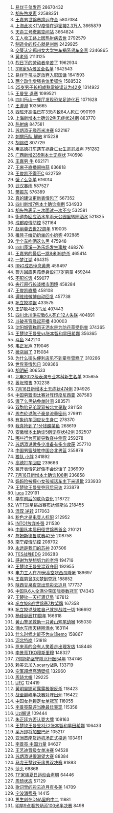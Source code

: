 1. [易烊千玺发声](https://s.weibo.com//weibo?q=%23%E6%98%93%E7%83%8A%E5%8D%83%E7%8E%BA%E5%8F%91%E5%A3%B0%23&Refer=top) 28670432
2. [胡先煦发声](https://s.weibo.com//weibo?q=%23%E8%83%A1%E5%85%88%E7%85%A6%E5%8F%91%E5%A3%B0%23&Refer=top) 22588351
3. [王嘉男世锦赛跳远夺金](https://s.weibo.com//weibo?q=%23%E7%8E%8B%E5%98%89%E7%94%B7%E4%B8%96%E9%94%A6%E8%B5%9B%E8%B7%B3%E8%BF%9C%E5%A4%BA%E9%87%91%23&Refer=top) 5807084
4. [上海此次KTV疫情在沪密接2.3万人](https://s.weibo.com//weibo?q=%23%E4%B8%8A%E6%B5%B7%E6%AD%A4%E6%AC%A1KTV%E7%96%AB%E6%83%85%E5%9C%A8%E6%B2%AA%E5%AF%86%E6%8E%A52.3%E4%B8%87%E4%BA%BA%23&Refer=top) 3665879
5. [天舟三号撤离空间站](https://s.weibo.com//weibo?q=%23%E5%A4%A9%E8%88%9F%E4%B8%89%E5%8F%B7%E6%92%A4%E7%A6%BB%E7%A9%BA%E9%97%B4%E7%AB%99%23&Refer=top) 3664824
6. [工人收工路上因热射病去世](https://s.weibo.com//weibo?q=%23%E5%B7%A5%E4%BA%BA%E6%94%B6%E5%B7%A5%E8%B7%AF%E4%B8%8A%E5%9B%A0%E7%83%AD%E5%B0%84%E7%97%85%E5%8E%BB%E4%B8%96%23&Refer=top) 2792579
7. [制造业的核心就是创新](https://s.weibo.com//weibo?q=%23%E5%88%B6%E9%80%A0%E4%B8%9A%E7%9A%84%E6%A0%B8%E5%BF%83%E5%B0%B1%E6%98%AF%E5%88%9B%E6%96%B0%23&Refer=top) 2429925
8. [交警认定郑州女大学生车祸系货车全责](https://s.weibo.com//weibo?q=%23%E4%BA%A4%E8%AD%A6%E8%AE%A4%E5%AE%9A%E9%83%91%E5%B7%9E%E5%A5%B3%E5%A4%A7%E5%AD%A6%E7%94%9F%E8%BD%A6%E7%A5%B8%E7%B3%BB%E8%B4%A7%E8%BD%A6%E5%85%A8%E8%B4%A3%23&Refer=top) 2346865
9. [黄老师](https://s.weibo.com//weibo?q=%E9%BB%84%E8%80%81%E5%B8%88&Refer=top) 2113125
10. [烈日下的劳动者辛苦了](https://s.weibo.com//weibo?q=%23%E7%83%88%E6%97%A5%E4%B8%8B%E7%9A%84%E5%8A%B3%E5%8A%A8%E8%80%85%E8%BE%9B%E8%8B%A6%E4%BA%86%23&Refer=top) 1962934
11. [318家5A景区全名单](https://s.weibo.com//weibo?q=%23318%E5%AE%B65A%E6%99%AF%E5%8C%BA%E5%85%A8%E5%90%8D%E5%8D%95%23&Refer=top) 1642543
12. [易烊千玺决定放弃⼊职国话](https://s.weibo.com//weibo?q=%23%E6%98%93%E7%83%8A%E5%8D%83%E7%8E%BA%E5%86%B3%E5%AE%9A%E6%94%BE%E5%BC%83%E2%BC%8A%E8%81%8C%E5%9B%BD%E8%AF%9D%23&Refer=top) 1641593
13. [两个动作增强身体柔韧性](https://s.weibo.com//weibo?q=%23%E4%B8%A4%E4%B8%AA%E5%8A%A8%E4%BD%9C%E5%A2%9E%E5%BC%BA%E8%BA%AB%E4%BD%93%E6%9F%94%E9%9F%A7%E6%80%A7%23&Refer=top) 1588532
14. [25岁男子长相成熟常被误认为42岁](https://s.weibo.com//weibo?q=%2325%E5%B2%81%E7%94%B7%E5%AD%90%E9%95%BF%E7%9B%B8%E6%88%90%E7%86%9F%E5%B8%B8%E8%A2%AB%E8%AF%AF%E8%AE%A4%E4%B8%BA42%E5%B2%81%23&Refer=top) 1314922
15. [王曼昱 退赛](https://s.weibo.com//weibo?q=%E7%8E%8B%E6%9B%BC%E6%98%B1%20%E9%80%80%E8%B5%9B&Refer=top) 1099521
16. [四川乐山一餐厅发现恐龙足迹化石](https://s.weibo.com//weibo?q=%23%E5%9B%9B%E5%B7%9D%E4%B9%90%E5%B1%B1%E4%B8%80%E9%A4%90%E5%8E%85%E5%8F%91%E7%8E%B0%E6%81%90%E9%BE%99%E8%B6%B3%E8%BF%B9%E5%8C%96%E7%9F%B3%23&Refer=top) 1071628
17. [王澄澄](https://s.weibo.com//weibo?q=%E7%8E%8B%E6%BE%84%E6%BE%84&Refer=top) 1035665
18. [西班牙高温已在3天内致84人死亡](https://s.weibo.com//weibo?q=%23%E8%A5%BF%E7%8F%AD%E7%89%99%E9%AB%98%E6%B8%A9%E5%B7%B2%E5%9C%A83%E5%A4%A9%E5%86%85%E8%87%B484%E4%BA%BA%E6%AD%BB%E4%BA%A1%23&Refer=top) 990199
19. [上海新增本土确诊2例无症状24例](https://s.weibo.com//weibo?q=%23%E4%B8%8A%E6%B5%B7%E6%96%B0%E5%A2%9E%E6%9C%AC%E5%9C%9F%E7%A1%AE%E8%AF%8A2%E4%BE%8B%E6%97%A0%E7%97%87%E7%8A%B624%E4%BE%8B%23&Refer=top) 883770
20. [热射病](https://s.weibo.com//weibo?q=%23%E7%83%AD%E5%B0%84%E7%97%85%23&Refer=top) 847581
21. [苏炳添无缘百米决赛](https://s.weibo.com//weibo?q=%23%E8%8B%8F%E7%82%B3%E6%B7%BB%E6%97%A0%E7%BC%98%E7%99%BE%E7%B1%B3%E5%86%B3%E8%B5%9B%23&Refer=top) 822167
22. [刺猬乐队 解散](https://s.weibo.com//weibo?q=%E5%88%BA%E7%8C%AC%E4%B9%90%E9%98%9F%20%E8%A7%A3%E6%95%A3&Refer=top) 815238
23. [胡锡进](https://s.weibo.com//weibo?q=%E8%83%A1%E9%94%A1%E8%BF%9B&Refer=top) 807729
24. [用高德打车遇车祸身亡女生哥哥发声](https://s.weibo.com//weibo?q=%23%E7%94%A8%E9%AB%98%E5%BE%B7%E6%89%93%E8%BD%A6%E9%81%87%E8%BD%A6%E7%A5%B8%E8%BA%AB%E4%BA%A1%E5%A5%B3%E7%94%9F%E5%93%A5%E5%93%A5%E5%8F%91%E5%A3%B0%23&Refer=top) 751282
25. [广西新增235例本土无症状](https://s.weibo.com//weibo?q=%23%E5%B9%BF%E8%A5%BF%E6%96%B0%E5%A2%9E235%E4%BE%8B%E6%9C%AC%E5%9C%9F%E6%97%A0%E7%97%87%E7%8A%B6%23&Refer=top) 740598
26. [王嘉男 牛](https://s.weibo.com//weibo?q=%E7%8E%8B%E5%98%89%E7%94%B7%20%E7%89%9B&Refer=top) 662171
27. [王麻子直播间拍蒜](https://s.weibo.com//weibo?q=%23%E7%8E%8B%E9%BA%BB%E5%AD%90%E7%9B%B4%E6%92%AD%E9%97%B4%E6%8B%8D%E8%92%9C%23&Refer=top) 636818
28. [王俊凯不得不C](https://s.weibo.com//weibo?q=%23%E7%8E%8B%E4%BF%8A%E5%87%AF%E4%B8%8D%E5%BE%97%E4%B8%8DC%23&Refer=top) 622759
29. [饿了么免单](https://s.weibo.com//weibo?q=%23%E9%A5%BF%E4%BA%86%E4%B9%88%E5%85%8D%E5%8D%95%23&Refer=top) 616014
30. [武汉暴雨](https://s.weibo.com//weibo?q=%23%E6%AD%A6%E6%B1%89%E6%9A%B4%E9%9B%A8%23&Refer=top) 587527
31. [樊振东](https://s.weibo.com//weibo?q=%E6%A8%8A%E6%8C%AF%E4%B8%9C&Refer=top) 576389
32. [真的建议更新表情包了](https://s.weibo.com//weibo?q=%23%E7%9C%9F%E7%9A%84%E5%BB%BA%E8%AE%AE%E6%9B%B4%E6%96%B0%E8%A1%A8%E6%83%85%E5%8C%85%E4%BA%86%23&Refer=top) 567352
33. [四川新增7例本土确诊病例](https://s.weibo.com//weibo?q=%23%E5%9B%9B%E5%B7%9D%E6%96%B0%E5%A2%9E7%E4%BE%8B%E6%9C%AC%E5%9C%9F%E7%A1%AE%E8%AF%8A%E7%97%85%E4%BE%8B%23&Refer=top) 534933
34. [胡先煦表示三次面试一次不少](https://s.weibo.com//weibo?q=%23%E8%83%A1%E5%85%88%E7%85%A6%E8%A1%A8%E7%A4%BA%E4%B8%89%E6%AC%A1%E9%9D%A2%E8%AF%95%E4%B8%80%E6%AC%A1%E4%B8%8D%E5%B0%91%23&Refer=top) 532581
35. [街道办回应洒水车雨天公园里转圈洒水](https://s.weibo.com//weibo?q=%23%E8%A1%97%E9%81%93%E5%8A%9E%E5%9B%9E%E5%BA%94%E6%B4%92%E6%B0%B4%E8%BD%A6%E9%9B%A8%E5%A4%A9%E5%85%AC%E5%9B%AD%E9%87%8C%E8%BD%AC%E5%9C%88%E6%B4%92%E6%B0%B4%23&Refer=top) 521825
36. [成都疫情防控](https://s.weibo.com//weibo?q=%E6%88%90%E9%83%BD%E7%96%AB%E6%83%85%E9%98%B2%E6%8E%A7&Refer=top) 521164
37. [赵丽蓉去世22周年](https://s.weibo.com//weibo?q=%23%E8%B5%B5%E4%B8%BD%E8%93%89%E5%8E%BB%E4%B8%9622%E5%91%A8%E5%B9%B4%23&Refer=top) 519005
38. [推凳子给奶奶坐的小奶狗](https://s.weibo.com//weibo?q=%23%E6%8E%A8%E5%87%B3%E5%AD%90%E7%BB%99%E5%A5%B6%E5%A5%B6%E5%9D%90%E7%9A%84%E5%B0%8F%E5%A5%B6%E7%8B%97%23&Refer=top) 492885
39. [学个车咋晒这么黑](https://s.weibo.com//weibo?q=%23%E5%AD%A6%E4%B8%AA%E8%BD%A6%E5%92%8B%E6%99%92%E8%BF%99%E4%B9%88%E9%BB%91%23&Refer=top) 475948
40. [四川蓬溪一游乐场发生事故](https://s.weibo.com//weibo?q=%23%E5%9B%9B%E5%B7%9D%E8%93%AC%E6%BA%AA%E4%B8%80%E6%B8%B8%E4%B9%90%E5%9C%BA%E5%8F%91%E7%94%9F%E4%BA%8B%E6%95%85%23&Refer=top) 468276
41. [王嘉男的最后一跳8米36绝杀](https://s.weibo.com//weibo?q=%23%E7%8E%8B%E5%98%89%E7%94%B7%E7%9A%84%E6%9C%80%E5%90%8E%E4%B8%80%E8%B7%B38%E7%B1%B336%E7%BB%9D%E6%9D%80%23&Refer=top) 465414
42. [一梦江湖](https://s.weibo.com//weibo?q=%23%E4%B8%80%E6%A2%A6%E6%B1%9F%E6%B9%96%23&Refer=top) 464315
43. [RNG成员悼念黄菁](https://s.weibo.com//weibo?q=%23RNG%E6%88%90%E5%91%98%E6%82%BC%E5%BF%B5%E9%BB%84%E8%8F%81%23&Refer=top) 459497
44. [警方回应男孩赤身殴打7岁男童](https://s.weibo.com//weibo?q=%23%E8%AD%A6%E6%96%B9%E5%9B%9E%E5%BA%94%E7%94%B7%E5%AD%A9%E8%B5%A4%E8%BA%AB%E6%AE%B4%E6%89%937%E5%B2%81%E7%94%B7%E7%AB%A5%23&Refer=top) 459244
45. [不配吃饭](https://s.weibo.com//weibo?q=%23%E4%B8%8D%E9%85%8D%E5%90%83%E9%A5%AD%23&Refer=top) 459077
46. [央行原行长谈楼市困境](https://s.weibo.com//weibo?q=%23%E5%A4%AE%E8%A1%8C%E5%8E%9F%E8%A1%8C%E9%95%BF%E8%B0%88%E6%A5%BC%E5%B8%82%E5%9B%B0%E5%A2%83%23&Refer=top) 458284
47. [王俊凯直播](https://s.weibo.com//weibo?q=%23%E7%8E%8B%E4%BF%8A%E5%87%AF%E7%9B%B4%E6%92%AD%23&Refer=top) 458108
48. [谭维维微博自动回复](https://s.weibo.com//weibo?q=%23%E8%B0%AD%E7%BB%B4%E7%BB%B4%E5%BE%AE%E5%8D%9A%E8%87%AA%E5%8A%A8%E5%9B%9E%E5%A4%8D%23&Refer=top) 457738
49. [巩立姣摘银](https://s.weibo.com//weibo?q=%23%E5%B7%A9%E7%AB%8B%E5%A7%A3%E6%91%98%E9%93%B6%23&Refer=top) 433575
50. [王楚钦4比3马龙](https://s.weibo.com//weibo?q=%23%E7%8E%8B%E6%A5%9A%E9%92%A64%E6%AF%943%E9%A9%AC%E9%BE%99%23&Refer=top) 407443
51. [四川北川洪灾致6人死亡12人失联](https://s.weibo.com//weibo?q=%23%E5%9B%9B%E5%B7%9D%E5%8C%97%E5%B7%9D%E6%B4%AA%E7%81%BE%E8%87%B46%E4%BA%BA%E6%AD%BB%E4%BA%A112%E4%BA%BA%E5%A4%B1%E8%81%94%23&Refer=top) 404891
52. [斗破苍穹缘起开播](https://s.weibo.com//weibo?q=%23%E6%96%97%E7%A0%B4%E8%8B%8D%E7%A9%B9%E7%BC%98%E8%B5%B7%E5%BC%80%E6%92%AD%23&Refer=top) 400003
53. [沈阳城管称雨天洒水是为防花草受伤害](https://s.weibo.com//weibo?q=%23%E6%B2%88%E9%98%B3%E5%9F%8E%E7%AE%A1%E7%A7%B0%E9%9B%A8%E5%A4%A9%E6%B4%92%E6%B0%B4%E6%98%AF%E4%B8%BA%E9%98%B2%E8%8A%B1%E8%8D%89%E5%8F%97%E4%BC%A4%E5%AE%B3%23&Refer=top) 374365
54. [王楚钦王曼昱vs张本智和早田希娜](https://s.weibo.com//weibo?q=%23%E7%8E%8B%E6%A5%9A%E9%92%A6%E7%8E%8B%E6%9B%BC%E6%98%B1vs%E5%BC%A0%E6%9C%AC%E6%99%BA%E5%92%8C%E6%97%A9%E7%94%B0%E5%B8%8C%E5%A8%9C%23&Refer=top) 356365
55. [斗鱼](https://s.weibo.com//weibo?q=%E6%96%97%E9%B1%BC&Refer=top) 342210
56. [韦正发声](https://s.weibo.com//weibo?q=%E9%9F%A6%E6%AD%A3%E5%8F%91%E5%A3%B0&Refer=top) 319046
57. [微店崩了](https://s.weibo.com//weibo?q=%23%E5%BE%AE%E5%BA%97%E5%B4%A9%E4%BA%86%23&Refer=top) 315084
58. [为什么街头便利店见不到童年雪糕了](https://s.weibo.com//weibo?q=%23%E4%B8%BA%E4%BB%80%E4%B9%88%E8%A1%97%E5%A4%B4%E4%BE%BF%E5%88%A9%E5%BA%97%E8%A7%81%E4%B8%8D%E5%88%B0%E7%AB%A5%E5%B9%B4%E9%9B%AA%E7%B3%95%E4%BA%86%23&Refer=top) 310266
59. [世界表情包日](https://s.weibo.com//weibo?q=%23%E4%B8%96%E7%95%8C%E8%A1%A8%E6%83%85%E5%8C%85%E6%97%A5%23&Refer=top) 309366
60. [胡明轩](https://s.weibo.com//weibo?q=%E8%83%A1%E6%98%8E%E8%BD%A9&Refer=top) 306533
61. [北电2022级表演专业本科新生名单](https://s.weibo.com//weibo?q=%23%E5%8C%97%E7%94%B52022%E7%BA%A7%E8%A1%A8%E6%BC%94%E4%B8%93%E4%B8%9A%E6%9C%AC%E7%A7%91%E6%96%B0%E7%94%9F%E5%90%8D%E5%8D%95%23&Refer=top) 305655
62. [嚣张预售](https://s.weibo.com//weibo?q=%E5%9A%A3%E5%BC%A0%E9%A2%84%E5%94%AE&Refer=top) 302238
63. [7月16日新增本土无症状474例](https://s.weibo.com//weibo?q=%237%E6%9C%8816%E6%97%A5%E6%96%B0%E5%A2%9E%E6%9C%AC%E5%9C%9F%E6%97%A0%E7%97%87%E7%8A%B6474%E4%BE%8B%23&Refer=top) 294926
64. [中国男篮淘汰赛对阵印度尼西亚](https://s.weibo.com//weibo?q=%23%E4%B8%AD%E5%9B%BD%E7%94%B7%E7%AF%AE%E6%B7%98%E6%B1%B0%E8%B5%9B%E5%AF%B9%E9%98%B5%E5%8D%B0%E5%BA%A6%E5%B0%BC%E8%A5%BF%E4%BA%9A%23&Refer=top) 287583
65. [饿了么黑钻免单时间](https://s.weibo.com//weibo?q=%23%E9%A5%BF%E4%BA%86%E4%B9%88%E9%BB%91%E9%92%BB%E5%85%8D%E5%8D%95%E6%97%B6%E9%97%B4%23&Refer=top) 283571
66. [双胞胎兄弟双双被北大录取](https://s.weibo.com//weibo?q=%23%E5%8F%8C%E8%83%9E%E8%83%8E%E5%85%84%E5%BC%9F%E5%8F%8C%E5%8F%8C%E8%A2%AB%E5%8C%97%E5%A4%A7%E5%BD%95%E5%8F%96%23&Refer=top) 281158
67. [周杰伦说陈子豪是流量密码](https://s.weibo.com//weibo?q=%23%E5%91%A8%E6%9D%B0%E4%BC%A6%E8%AF%B4%E9%99%88%E5%AD%90%E8%B1%AA%E6%98%AF%E6%B5%81%E9%87%8F%E5%AF%86%E7%A0%81%23&Refer=top) 279911
68. [有象约车回应女生身亡](https://s.weibo.com//weibo?q=%23%E6%9C%89%E8%B1%A1%E7%BA%A6%E8%BD%A6%E5%9B%9E%E5%BA%94%E5%A5%B3%E7%94%9F%E8%BA%AB%E4%BA%A1%23&Refer=top) 278370
69. [我真抢到了1分钱酸菜鱼](https://s.weibo.com//weibo?q=%23%E6%88%91%E7%9C%9F%E6%8A%A2%E5%88%B0%E4%BA%861%E5%88%86%E9%92%B1%E9%85%B8%E8%8F%9C%E9%B1%BC%23&Refer=top) 268619
70. [安徽增本土确诊5例无症状42例](https://s.weibo.com//weibo?q=%23%E5%AE%89%E5%BE%BD%E5%A2%9E%E6%9C%AC%E5%9C%9F%E7%A1%AE%E8%AF%8A5%E4%BE%8B%E6%97%A0%E7%97%87%E7%8A%B642%E4%BE%8B%23&Refer=top) 262507
71. [哪些行为可能导致脊柱侧弯](https://s.weibo.com//weibo?q=%23%E5%93%AA%E4%BA%9B%E8%A1%8C%E4%B8%BA%E5%8F%AF%E8%83%BD%E5%AF%BC%E8%87%B4%E8%84%8A%E6%9F%B1%E4%BE%A7%E5%BC%AF%23&Refer=top) 259278
72. [苏炳添说做多少准备有多少收获](https://s.weibo.com//weibo?q=%23%E8%8B%8F%E7%82%B3%E6%B7%BB%E8%AF%B4%E5%81%9A%E5%A4%9A%E5%B0%91%E5%87%86%E5%A4%87%E6%9C%89%E5%A4%9A%E5%B0%91%E6%94%B6%E8%8E%B7%23&Refer=top) 257710
73. [中国男篮战胜中国台北男篮](https://s.weibo.com//weibo?q=%23%E4%B8%AD%E5%9B%BD%E7%94%B7%E7%AF%AE%E6%88%98%E8%83%9C%E4%B8%AD%E5%9B%BD%E5%8F%B0%E5%8C%97%E7%94%B7%E7%AF%AE%23&Refer=top) 255879
74. [狼队 小胖](https://s.weibo.com//weibo?q=%E7%8B%BC%E9%98%9F%20%E5%B0%8F%E8%83%96&Refer=top) 241892
75. [高德打车回应](https://s.weibo.com//weibo?q=%23%E9%AB%98%E5%BE%B7%E6%89%93%E8%BD%A6%E5%9B%9E%E5%BA%94%23&Refer=top) 239666
76. [离开表情包好像不会说话了](https://s.weibo.com//weibo?q=%23%E7%A6%BB%E5%BC%80%E8%A1%A8%E6%83%85%E5%8C%85%E5%A5%BD%E5%83%8F%E4%B8%8D%E4%BC%9A%E8%AF%B4%E8%AF%9D%E4%BA%86%23&Refer=top) 236909
77. [7月16日新增本土确诊106例](https://s.weibo.com//weibo?q=%237%E6%9C%8816%E6%97%A5%E6%96%B0%E5%A2%9E%E6%9C%AC%E5%9C%9F%E7%A1%AE%E8%AF%8A106%E4%BE%8B%23&Refer=top) 236858
78. [妈妈险被撞小女孩喊话车主下来道歉](https://s.weibo.com//weibo?q=%23%E5%A6%88%E5%A6%88%E9%99%A9%E8%A2%AB%E6%92%9E%E5%B0%8F%E5%A5%B3%E5%AD%A9%E5%96%8A%E8%AF%9D%E8%BD%A6%E4%B8%BB%E4%B8%8B%E6%9D%A5%E9%81%93%E6%AD%89%23&Refer=top) 233933
79. [王楚钦王曼昱夺冠后采访](https://s.weibo.com//weibo?q=%23%E7%8E%8B%E6%A5%9A%E9%92%A6%E7%8E%8B%E6%9B%BC%E6%98%B1%E5%A4%BA%E5%86%A0%E5%90%8E%E9%87%87%E8%AE%BF%23&Refer=top) 233879
80. [luca](https://s.weibo.com//weibo?q=luca&Refer=top) 229191
81. [学车前后的肤色变化](https://s.weibo.com//weibo?q=%23%E5%AD%A6%E8%BD%A6%E5%89%8D%E5%90%8E%E7%9A%84%E8%82%A4%E8%89%B2%E5%8F%98%E5%8C%96%23&Refer=top) 218722
82. [WTT球星挑战赛布达佩斯站](https://s.weibo.com//weibo?q=%23WTT%E7%90%83%E6%98%9F%E6%8C%91%E6%88%98%E8%B5%9B%E5%B8%83%E8%BE%BE%E4%BD%A9%E6%96%AF%E7%AB%99%23&Refer=top) 218455
83. [混双 逆转](https://s.weibo.com//weibo?q=%E6%B7%B7%E5%8F%8C%20%E9%80%86%E8%BD%AC&Refer=top) 217063
84. [粉色才是电竞人标配](https://s.weibo.com//weibo?q=%23%E7%B2%89%E8%89%B2%E6%89%8D%E6%98%AF%E7%94%B5%E7%AB%9E%E4%BA%BA%E6%A0%87%E9%85%8D%23&Refer=top) 212952
85. [INTO1放弃补强](https://s.weibo.com//weibo?q=%23INTO1%E6%94%BE%E5%BC%83%E8%A1%A5%E5%BC%BA%23&Refer=top) 211530
86. [中国队本届田径世锦赛首金](https://s.weibo.com//weibo?q=%23%E4%B8%AD%E5%9B%BD%E9%98%9F%E6%9C%AC%E5%B1%8A%E7%94%B0%E5%BE%84%E4%B8%96%E9%94%A6%E8%B5%9B%E9%A6%96%E9%87%91%23&Refer=top) 210121
87. [詹姆斯德鲁联赛42分](https://s.weibo.com//weibo?q=%23%E8%A9%B9%E5%A7%86%E6%96%AF%E5%BE%B7%E9%B2%81%E8%81%94%E8%B5%9B42%E5%88%86%23&Refer=top) 208758
88. [南宁疫情防控](https://s.weibo.com//weibo?q=%E5%8D%97%E5%AE%81%E7%96%AB%E6%83%85%E9%98%B2%E6%8E%A7&Refer=top) 208702
89. [永远是我们的苏神](https://s.weibo.com//weibo?q=%23%E6%B0%B8%E8%BF%9C%E6%98%AF%E6%88%91%E4%BB%AC%E7%9A%84%E8%8B%8F%E7%A5%9E%23&Refer=top) 207506
90. [TES战胜EDG](https://s.weibo.com//weibo?q=%23TES%E6%88%98%E8%83%9CEDG%23&Refer=top) 206283
91. [感谢为梦想努力的老将](https://s.weibo.com//weibo?q=%E6%84%9F%E8%B0%A2%E4%B8%BA%E6%A2%A6%E6%83%B3%E5%8A%AA%E5%8A%9B%E7%9A%84%E8%80%81%E5%B0%86&Refer=top) 194716
92. [王楚钦王曼昱混双夺冠](https://s.weibo.com//weibo?q=%23%E7%8E%8B%E6%A5%9A%E9%92%A6%E7%8E%8B%E6%9B%BC%E6%98%B1%E6%B7%B7%E5%8F%8C%E5%A4%BA%E5%86%A0%23&Refer=top) 192955
93. [电力工人在79米高空吃西瓜降暑](https://s.weibo.com//weibo?q=%23%E7%94%B5%E5%8A%9B%E5%B7%A5%E4%BA%BA%E5%9C%A879%E7%B1%B3%E9%AB%98%E7%A9%BA%E5%90%83%E8%A5%BF%E7%93%9C%E9%99%8D%E6%9A%91%23&Refer=top) 189697
94. [王嘉男曾3次梦到夺冠](https://s.weibo.com//weibo?q=%23%E7%8E%8B%E5%98%89%E7%94%B7%E6%9B%BE3%E6%AC%A1%E6%A2%A6%E5%88%B0%E5%A4%BA%E5%86%A0%23&Refer=top) 188852
95. [陕西甘泉夜空出现彩云追月](https://s.weibo.com//weibo?q=%23%E9%99%95%E8%A5%BF%E7%94%98%E6%B3%89%E5%A4%9C%E7%A9%BA%E5%87%BA%E7%8E%B0%E5%BD%A9%E4%BA%91%E8%BF%BD%E6%9C%88%23&Refer=top) 177737
96. [中国队6人全满分获国际奥数冠军](https://s.weibo.com//weibo?q=%23%E4%B8%AD%E5%9B%BD%E9%98%9F6%E4%BA%BA%E5%85%A8%E6%BB%A1%E5%88%86%E8%8E%B7%E5%9B%BD%E9%99%85%E5%A5%A5%E6%95%B0%E5%86%A0%E5%86%9B%23&Refer=top) 174343
97. [王楚钦一天打满17局](https://s.weibo.com//weibo?q=%23%E7%8E%8B%E6%A5%9A%E9%92%A6%E4%B8%80%E5%A4%A9%E6%89%93%E6%BB%A117%E5%B1%80%23&Refer=top) 167812
98. [巩立姣8战世锦赛7枚奖牌](https://s.weibo.com//weibo?q=%23%E5%B7%A9%E7%AB%8B%E5%A7%A38%E6%88%98%E4%B8%96%E9%94%A6%E8%B5%9B7%E6%9E%9A%E5%A5%96%E7%89%8C%23&Refer=top) 167358
99. [巩立姣说战胜自己就是战胜一切](https://s.weibo.com//weibo?q=%23%E5%B7%A9%E7%AB%8B%E5%A7%A3%E8%AF%B4%E6%88%98%E8%83%9C%E8%87%AA%E5%B7%B1%E5%B0%B1%E6%98%AF%E6%88%98%E8%83%9C%E4%B8%80%E5%88%87%23&Refer=top) 166692
100. [杨绛诞辰111周年](https://s.weibo.com//weibo?q=%23%E6%9D%A8%E7%BB%9B%E8%AF%9E%E8%BE%B0111%E5%91%A8%E5%B9%B4%23&Refer=top) 166618
101. [黄山警民救助一只黄山短尾幼猴](https://s.weibo.com//weibo?q=%23%E9%BB%84%E5%B1%B1%E8%AD%A6%E6%B0%91%E6%95%91%E5%8A%A9%E4%B8%80%E5%8F%AA%E9%BB%84%E5%B1%B1%E7%9F%AD%E5%B0%BE%E5%B9%BC%E7%8C%B4%23&Refer=top) 165030
102. [洒水车雨天绕圈洒水](https://s.weibo.com//weibo?q=%23%E6%B4%92%E6%B0%B4%E8%BD%A6%E9%9B%A8%E5%A4%A9%E7%BB%95%E5%9C%88%E6%B4%92%E6%B0%B4%23&Refer=top) 163114
103. [什么时候才能不为友谊emo](https://s.weibo.com//weibo?q=%23%E4%BB%80%E4%B9%88%E6%97%B6%E5%80%99%E6%89%8D%E8%83%BD%E4%B8%8D%E4%B8%BA%E5%8F%8B%E8%B0%8Aemo%23&Refer=top) 158867
104. [河北特岗](https://s.weibo.com//weibo?q=%E6%B2%B3%E5%8C%97%E7%89%B9%E5%B2%97&Refer=top) 151818
105. [原来真的会有人笑着走出理发店](https://s.weibo.com//weibo?q=%23%E5%8E%9F%E6%9D%A5%E7%9C%9F%E7%9A%84%E4%BC%9A%E6%9C%89%E4%BA%BA%E7%AC%91%E7%9D%80%E8%B5%B0%E5%87%BA%E7%90%86%E5%8F%91%E5%BA%97%23&Refer=top) 148448
106. [李景亮TKO穆斯里穆](https://s.weibo.com//weibo?q=%23%E6%9D%8E%E6%99%AF%E4%BA%AETKO%E7%A9%86%E6%96%AF%E9%87%8C%E7%A9%86%23&Refer=top) 148327
107. [7旬奶奶坚守陕北行医54年](https://s.weibo.com//weibo?q=%237%E6%97%AC%E5%A5%B6%E5%A5%B6%E5%9D%9A%E5%AE%88%E9%99%95%E5%8C%97%E8%A1%8C%E5%8C%BB54%E5%B9%B4%23&Refer=top) 134746
108. [赖美云加入scarry战队](https://s.weibo.com//weibo?q=%23%E8%B5%96%E7%BE%8E%E4%BA%91%E5%8A%A0%E5%85%A5scarry%E6%88%98%E9%98%9F%23&Refer=top) 133719
109. [空军超燃高清壁纸](https://s.weibo.com//weibo?q=%23%E7%A9%BA%E5%86%9B%E8%B6%85%E7%87%83%E9%AB%98%E6%B8%85%E5%A3%81%E7%BA%B8%23&Refer=top) 132960
110. [周琦大帽](https://s.weibo.com//weibo?q=%23%E5%91%A8%E7%90%A6%E5%A4%A7%E5%B8%BD%23&Refer=top) 129225
111. [UFC](https://s.weibo.com//weibo?q=UFC&Refer=top) 124419
112. [黄明昊娜可露露极限反杀](https://s.weibo.com//weibo?q=%23%E9%BB%84%E6%98%8E%E6%98%8A%E5%A8%9C%E5%8F%AF%E9%9C%B2%E9%9C%B2%E6%9E%81%E9%99%90%E5%8F%8D%E6%9D%80%23&Refer=top) 118423
113. [战至巅峰半决赛对阵出炉](https://s.weibo.com//weibo?q=%23%E6%88%98%E8%87%B3%E5%B7%85%E5%B3%B0%E5%8D%8A%E5%86%B3%E8%B5%9B%E5%AF%B9%E9%98%B5%E5%87%BA%E7%82%89%23&Refer=top) 116422
114. [中国女乒锁定女单冠军](https://s.weibo.com//weibo?q=%23%E4%B8%AD%E5%9B%BD%E5%A5%B3%E4%B9%92%E9%94%81%E5%AE%9A%E5%A5%B3%E5%8D%95%E5%86%A0%E5%86%9B%23&Refer=top) 116055
115. [李景亮获评当晚最佳表现](https://s.weibo.com//weibo?q=%23%E6%9D%8E%E6%99%AF%E4%BA%AE%E8%8E%B7%E8%AF%84%E5%BD%93%E6%99%9A%E6%9C%80%E4%BD%B3%E8%A1%A8%E7%8E%B0%23&Refer=top) 115358
116. [Uzi解说](https://s.weibo.com//weibo?q=%23Uzi%E8%A7%A3%E8%AF%B4%23&Refer=top) 109444
117. [朱正廷方否认耍大牌](https://s.weibo.com//weibo?q=%23%E6%9C%B1%E6%AD%A3%E5%BB%B7%E6%96%B9%E5%90%A6%E8%AE%A4%E8%80%8D%E5%A4%A7%E7%89%8C%23&Refer=top) 108163
118. [王楚钦王曼昱3比2张本智和早田希娜](https://s.weibo.com//weibo?q=%23%E7%8E%8B%E6%A5%9A%E9%92%A6%E7%8E%8B%E6%9B%BC%E6%98%B13%E6%AF%942%E5%BC%A0%E6%9C%AC%E6%99%BA%E5%92%8C%E6%97%A9%E7%94%B0%E5%B8%8C%E5%A8%9C%23&Refer=top) 106433
119. [莱万即将加盟巴萨](https://s.weibo.com//weibo?q=%23%E8%8E%B1%E4%B8%87%E5%8D%B3%E5%B0%86%E5%8A%A0%E7%9B%9F%E5%B7%B4%E8%90%A8%23&Refer=top) 105217
120. [亚洲首座货运机场正式投运](https://s.weibo.com//weibo?q=%23%E4%BA%9A%E6%B4%B2%E9%A6%96%E5%BA%A7%E8%B4%A7%E8%BF%90%E6%9C%BA%E5%9C%BA%E6%AD%A3%E5%BC%8F%E6%8A%95%E8%BF%90%23&Refer=top) 103491
121. [李景亮 中国力量](https://s.weibo.com//weibo?q=%E6%9D%8E%E6%99%AF%E4%BA%AE%20%E4%B8%AD%E5%9B%BD%E5%8A%9B%E9%87%8F&Refer=top) 94627
122. [王艺迪晋级女单决赛](https://s.weibo.com//weibo?q=%23%E7%8E%8B%E8%89%BA%E8%BF%AA%E6%99%8B%E7%BA%A7%E5%A5%B3%E5%8D%95%E5%86%B3%E8%B5%9B%23&Refer=top) 94528
123. [苏炳添说很渴望大赛](https://s.weibo.com//weibo?q=%23%E8%8B%8F%E7%82%B3%E6%B7%BB%E8%AF%B4%E5%BE%88%E6%B8%B4%E6%9C%9B%E5%A4%A7%E8%B5%9B%23&Refer=top) 88384
124. [马龙王楚钦无缘男双决赛](https://s.weibo.com//weibo?q=%23%E9%A9%AC%E9%BE%99%E7%8E%8B%E6%A5%9A%E9%92%A6%E6%97%A0%E7%BC%98%E7%94%B7%E5%8F%8C%E5%86%B3%E8%B5%9B%23&Refer=top) 81883
125. [莎头](https://s.weibo.com//weibo?q=%E8%8E%8E%E5%A4%B4&Refer=top) 68868
126. [TF家族夏日运动会声明](https://s.weibo.com//weibo?q=%23TF%E5%AE%B6%E6%97%8F%E5%A4%8F%E6%97%A5%E8%BF%90%E5%8A%A8%E4%BC%9A%E5%A3%B0%E6%98%8E%23&Refer=top) 64446
127. [周琦状态](https://s.weibo.com//weibo?q=%23%E5%91%A8%E7%90%A6%E7%8A%B6%E6%80%81%23&Refer=top) 57129
128. [歌词里的彩云追月有多美](https://s.weibo.com//weibo?q=%23%E6%AD%8C%E8%AF%8D%E9%87%8C%E7%9A%84%E5%BD%A9%E4%BA%91%E8%BF%BD%E6%9C%88%E6%9C%89%E5%A4%9A%E7%BE%8E%23&Refer=top) 14709
129. [宁波消费券](https://s.weibo.com//weibo?q=%23%E5%AE%81%E6%B3%A2%E6%B6%88%E8%B4%B9%E5%88%B8%23&Refer=top) 14415
130. [男生刻在DNA里的中二](https://s.weibo.com//weibo?q=%23%E7%94%B7%E7%94%9F%E5%88%BB%E5%9C%A8DNA%E9%87%8C%E7%9A%84%E4%B8%AD%E4%BA%8C%23&Refer=top) 11881
131. [明早9点看苏炳添100米半决赛](https://s.weibo.com//weibo?q=%23%E6%98%8E%E6%97%A99%E7%82%B9%E7%9C%8B%E8%8B%8F%E7%82%B3%E6%B7%BB100%E7%B1%B3%E5%8D%8A%E5%86%B3%E8%B5%9B%23&Refer=top) 8498
